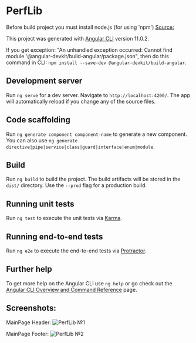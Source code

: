 # PerfLib
Before build project you must install node.js (for using 'npm') [Source:](https://nodejs.org/dist/v14.15.1/node-v14.15.1-x64.msi)

This project was generated with [Angular CLI](https://github.com/angular/angular-cli) version 11.0.2.

If you get exception: "An unhandled exception occurred: Cannot find module '@angular-devkit/build-angular/package.json", then do this command in CLI:
`npm install --save-dev @angular-devkit/build-angular`.

## Development server

Run `ng serve` for a dev server. Navigate to `http://localhost:4200/`. The app will automatically reload if you change any of the source files.

## Code scaffolding

Run `ng generate component component-name` to generate a new component. You can also use `ng generate directive|pipe|service|class|guard|interface|enum|module`.

## Build

Run `ng build` to build the project. The build artifacts will be stored in the `dist/` directory. Use the `--prod` flag for a production build.

## Running unit tests

Run `ng test` to execute the unit tests via [Karma](https://karma-runner.github.io).

## Running end-to-end tests

Run `ng e2e` to execute the end-to-end tests via [Protractor](http://www.protractortest.org/).

## Further help

To get more help on the Angular CLI use `ng help` or go check out the [Angular CLI Overview and Command Reference](https://angular.io/cli) page.

## Screenshots:
MainPage Header:
![PerfLib №1](https://sun9-69.userapi.com/impg/OS6seLB4wu4L6jQ3CZbxkxGx9AXO40DpFmWQWA/o7N20HaukY4.jpg?size=1905x925&quality=96&proxy=1&sign=5955d6a998074d8b1f8357b7d4f7d72d)

MainPage Footer:
![PerfLib №2](https://sun9-37.userapi.com/impg/Eb6ubw422yQX83q7ws1INXFwVD6MBxX4AxYSyQ/FnIXffu8_Zg.jpg?size=1906x931&quality=96&proxy=1&sign=b03fd4c477d30816382158eae94f7af3)
